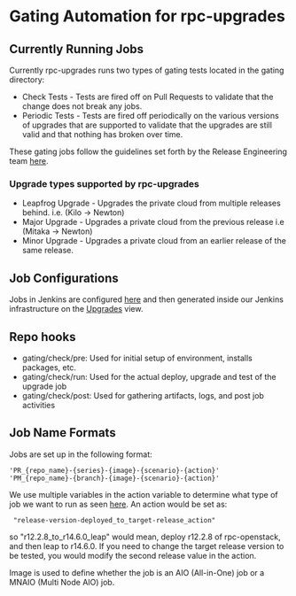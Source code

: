 # Gating Automation for rpc-upgrades

## Currently Running Jobs

Currently rpc-upgrades runs two types of gating tests located in the gating directory:

* Check Tests - Tests are fired off on Pull Requests to validate that the change does not break any jobs.
* Periodic Tests - Tests are fired off periodically on the various versions of upgrades that are supported to validate that the upgrades are still valid and that nothing has broken over time.

These gating jobs follow the guidelines set forth by the Release Engineering team [here](https://rpc-openstack.atlassian.net/wiki/spaces/RE/pages/19005457/RE+for+Projects).

### Upgrade types supported by rpc-upgrades

* Leapfrog Upgrade - Upgrades the private cloud from multiple releases behind.  i.e. (Kilo -> Newton)
* Major Upgrade - Upgrades a private cloud from the previous release i.e (Mitaka -> Newton)
* Minor Upgrade - Upgrades a private cloud from an earlier release of the same release.

##  Job Configurations

Jobs in Jenkins are configured [here](https://github.com/rcbops/rpc-gating/blob/master/rpc_jobs/rpc_upgrades.yml) and then generated inside our Jenkins infrastructure on the [Upgrades](https://rpc.jenkins.cit.rackspace.net/view/Upgrades/) view.

## Repo hooks

* gating/check/pre: Used for initial setup of environment, installs packages, etc.
* gating/check/run: Used for the actual deploy, upgrade and test of the upgrade job
* gating/check/post: Used for gathering artifacts, logs, and post job activities

## Job Name Formats

Jobs are set up in the following format:

    'PR_{repo_name}-{series}-{image}-{scenario}-{action}'
    'PM_{repo_name}-{branch}-{image}-{scenario}-{action}'

We use multiple variables in the action variable to determine what type of job we want to run as seen [here](https://github.com/rcbops/rpc-gating/blob/master/rpc_jobs/rpc_upgrades.yml#L42).  An action would be set as:

     "release-version-deployed_to_target-release_action"

so "r12.2.8_to_r14.6.0_leap" would mean, deploy r12.2.8 of rpc-openstack, and then leap to r14.6.0.  If you need to change the target release version to be tested, you would modify the second release value in the action.

Image is used to define whether the job is an AIO (All-in-One) job or a MNAIO (Multi Node AIO) job.
